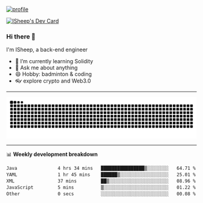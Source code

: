 [![profile](https://user-images.githubusercontent.com/54968314/208005045-e4b42f3b-833d-4242-bfcc-e764865553a2.svg)](https://www.calligrapher.ai/)

<a href="https://app.daily.dev/linziyang1106"><img src="https://api.daily.dev/devcards/v2/i4Spwx5Skx5FpTqWcwoit.png?r=kgx&type=wide" width="652" alt="ISheep's Dev Card"/></a>

### Hi there 🐏

I'm ISheep, a back-end engineer

- 🔭 I’m currently learning Solidity
- 💬 Ask me about anything
- 😄 Hobby: badminton & coding
- 👓 explore crypto and Web3.0

-------

![](https://raw.githubusercontent.com/ISheepp/ISheepp/output/github-contribution-grid-snake.svg)

-------

📊 **Weekly development breakdown**
<!--START_SECTION:waka-->

```txt
Java               4 hrs 34 mins   ████████████████▒░░░░░░░░   64.71 %
YAML               1 hr 45 mins    ██████▒░░░░░░░░░░░░░░░░░░   25.01 %
XML                37 mins         ██▒░░░░░░░░░░░░░░░░░░░░░░   08.96 %
JavaScript         5 mins          ▒░░░░░░░░░░░░░░░░░░░░░░░░   01.22 %
Other              0 secs          ░░░░░░░░░░░░░░░░░░░░░░░░░   00.08 %
```

<!--END_SECTION:waka-->
